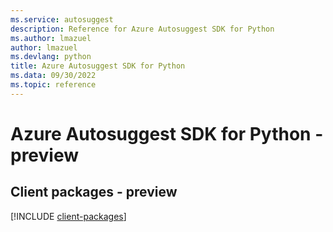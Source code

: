 ```yaml
---
ms.service: autosuggest
description: Reference for Azure Autosuggest SDK for Python
ms.author: lmazuel
author: lmazuel
ms.devlang: python
title: Azure Autosuggest SDK for Python
ms.data: 09/30/2022
ms.topic: reference
---
```

# Azure Autosuggest SDK for Python - preview

## Client packages - preview
[!INCLUDE [client-packages](autosuggest-client-index.md)]
